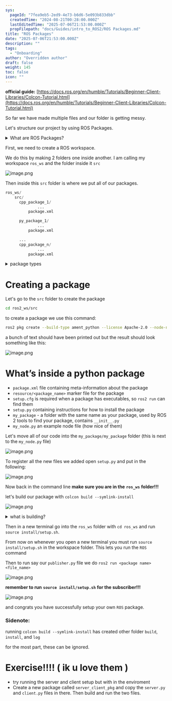 ```yaml
---
sys:
  pageId: "7fea9eb5-2ed9-4e73-b6d6-5e093b833dbb"
  createdTime: "2024-08-21T00:28:00.000Z"
  lastEditedTime: "2025-07-06T21:53:00.000Z"
  propFilepath: "docs/Guides/intro_to_ROS2/ROS Packages.md"
title: "ROS Packages"
date: "2025-07-06T21:53:00.000Z"
description: ""
tags:
  - "Onboarding"
author: "Overridden author"
draft: false
weight: 145
toc: false
icon: ""
---
```


**official guide:** [https://docs.ros.org/en/humble/Tutorials/Beginner-Client-Libraries/Colcon-Tutorial.html](https://docs.ros.org/en/humble/Tutorials/Beginner-Client-Libraries/Colcon-Tutorial.html)

So far we have made multiple files and our folder is getting messy.

Let's structure our project by using ROS Packages.

<details>
      <summary>What are ROS Packages?</summary>
      ROS Packages are, as the name implies, packages of code that are highly sharable between ROS developers.
  </details>

First, we need to create a ROS workspace.

We do this by making 2 folders one inside another. I am calling my workspace `ros_ws` and the folder inside it `src`

![image.png](https://prod-files-secure.s3.us-west-2.amazonaws.com/d518164a-d88e-44d1-a4ee-3adb3bd8bce0/70706947-fd18-4537-a67b-e12946812d31/image.png?X-Amz-Algorithm=AWS4-HMAC-SHA256&X-Amz-Content-Sha256=UNSIGNED-PAYLOAD&X-Amz-Credential=ASIAZI2LB4667PXJWREK%2F20250726%2Fus-west-2%2Fs3%2Faws4_request&X-Amz-Date=20250726T004412Z&X-Amz-Expires=3600&X-Amz-Security-Token=IQoJb3JpZ2luX2VjECUaCXVzLXdlc3QtMiJGMEQCIG0%2FLlgtePG%2F3KO4Y9%2BI%2BW%2BSQzQ3%2FPSdpXsdv1sHThdOAiAGyJFA77%2FkLEoQguCN3Es%2FD0aYOkMOgkMAKG9ipFAYiCr%2FAwhOEAAaDDYzNzQyMzE4MzgwNSIMSsuOkxHdll928v5QKtwDz%2Fj11KYT8VUsyYiS1huwNg3BI%2F%2Bwf9Y4nM04XfXSdPPyCHRm9d5ee5oMWFY5W9Mo2yp5sQpLvez68DLqkO2rd91OYbYhELKucbYRmoGF3Fnsm6VFvhZDiWIhDR8uq3NsxTZxXyj%2FSHoo0dbx2Oe4pXqF%2F2joI3%2FaeqnARx9G0YxPKg%2FOp8GK9R5UW6hIqPmWsj8YZMJpnEWwJ6Xb7ZdkkB8J4Byb5MwFSLu%2F9PM1bFdg9BtjxW67JwZ3NGt2IDKiryAH40rwTEv3SdG90eUOzIgcP7Ezy5pwCu%2BTk%2B16lA7AwrYiqO9kT9ySpn21C4rmGzBAVl6ioTWpXliPvxZv5Wh0lHZENIIKPN7ieNVuxkPP2MI4g8yydZs%2BZRfPOr0rDRnIyH3EdYp118Quycf%2FRSWIzUg%2FOQs3Mt3%2F8enC0cTX0sW2nB1VPFNT%2FdF7lMbQPB7KeN%2BjQTsjL3hJh0Sv04qrFIJz%2BXL6lntkqJmb29Pxw7lmGuGO0JCjC1fCf48y%2Bw0yVlH9GRTZoJ%2F0VqbFRjHn3hndS44PEPbXxWYMu%2FZEBzUMHFbhu45FaVKFi%2BOB%2BmVZ0gsEr%2FSiHWxk5VSzu%2BZbchszWTNmxTkH%2FDPSlwkHN4fNRRPly9PtVl0w99CPxAY6pgEyJwsE6F9H5mlYhDOXPB%2B4NlDQ7Xta6gtpkMxFnOlophAlO7zTMSZL9rOD%2BY3n%2B7W310wJB%2BPW6t8%2BimocAbp3YjOi6pI5u8nljvbd53P66KfC%2ByCRmobetu47KQLnKTuPEI5dcmRw8okS0%2F7NeoQOTyMsvUlHuYOHkNY0LOfBYydfUB%2BPZGpuHFG0S5Vc2%2BoXwUDrcveWTZ7lEbov6dk%2FvzlSpVnY&X-Amz-Signature=1cac18f08e1ebd787f79aeb2cde6b910308047c679e6f63fb9c1babbbf2949f5&X-Amz-SignedHeaders=host&x-amz-checksum-mode=ENABLED&x-id=GetObject)

Then inside this `src` folder is where we put all of our packages.

```python
ros_ws/
    src/
      cpp_package_1/
		      ...
          package.xml

      py_package_1/
		      ...
          package.xml

      ...
      cpp_package_n/
		      ...
          package.xml

```

<details>

<summary>package types</summary>

packages can be either `C++` or python.

the intern file structure is different for each but for this guide we will stick to creating python packages

</details>

# Creating a package

Let's go to the `src` folder to create the package

```bash
cd ros2_ws/src
```

to create a package we use this command:

```bash
ros2 pkg create --build-type ament_python --license Apache-2.0 --node-name my_node my_package
```

a bunch of text should have been printed out but the result should look something like this:

![image.png](https://prod-files-secure.s3.us-west-2.amazonaws.com/d518164a-d88e-44d1-a4ee-3adb3bd8bce0/e6cf1e3f-8512-4a3e-b131-079f800bf3e8/image.png?X-Amz-Algorithm=AWS4-HMAC-SHA256&X-Amz-Content-Sha256=UNSIGNED-PAYLOAD&X-Amz-Credential=ASIAZI2LB4667PXJWREK%2F20250726%2Fus-west-2%2Fs3%2Faws4_request&X-Amz-Date=20250726T004412Z&X-Amz-Expires=3600&X-Amz-Security-Token=IQoJb3JpZ2luX2VjECUaCXVzLXdlc3QtMiJGMEQCIG0%2FLlgtePG%2F3KO4Y9%2BI%2BW%2BSQzQ3%2FPSdpXsdv1sHThdOAiAGyJFA77%2FkLEoQguCN3Es%2FD0aYOkMOgkMAKG9ipFAYiCr%2FAwhOEAAaDDYzNzQyMzE4MzgwNSIMSsuOkxHdll928v5QKtwDz%2Fj11KYT8VUsyYiS1huwNg3BI%2F%2Bwf9Y4nM04XfXSdPPyCHRm9d5ee5oMWFY5W9Mo2yp5sQpLvez68DLqkO2rd91OYbYhELKucbYRmoGF3Fnsm6VFvhZDiWIhDR8uq3NsxTZxXyj%2FSHoo0dbx2Oe4pXqF%2F2joI3%2FaeqnARx9G0YxPKg%2FOp8GK9R5UW6hIqPmWsj8YZMJpnEWwJ6Xb7ZdkkB8J4Byb5MwFSLu%2F9PM1bFdg9BtjxW67JwZ3NGt2IDKiryAH40rwTEv3SdG90eUOzIgcP7Ezy5pwCu%2BTk%2B16lA7AwrYiqO9kT9ySpn21C4rmGzBAVl6ioTWpXliPvxZv5Wh0lHZENIIKPN7ieNVuxkPP2MI4g8yydZs%2BZRfPOr0rDRnIyH3EdYp118Quycf%2FRSWIzUg%2FOQs3Mt3%2F8enC0cTX0sW2nB1VPFNT%2FdF7lMbQPB7KeN%2BjQTsjL3hJh0Sv04qrFIJz%2BXL6lntkqJmb29Pxw7lmGuGO0JCjC1fCf48y%2Bw0yVlH9GRTZoJ%2F0VqbFRjHn3hndS44PEPbXxWYMu%2FZEBzUMHFbhu45FaVKFi%2BOB%2BmVZ0gsEr%2FSiHWxk5VSzu%2BZbchszWTNmxTkH%2FDPSlwkHN4fNRRPly9PtVl0w99CPxAY6pgEyJwsE6F9H5mlYhDOXPB%2B4NlDQ7Xta6gtpkMxFnOlophAlO7zTMSZL9rOD%2BY3n%2B7W310wJB%2BPW6t8%2BimocAbp3YjOi6pI5u8nljvbd53P66KfC%2ByCRmobetu47KQLnKTuPEI5dcmRw8okS0%2F7NeoQOTyMsvUlHuYOHkNY0LOfBYydfUB%2BPZGpuHFG0S5Vc2%2BoXwUDrcveWTZ7lEbov6dk%2FvzlSpVnY&X-Amz-Signature=015c0741b4b40f5d12010a406c810cb652272ceeef0cfe2487ebffc3845fc8a2&X-Amz-SignedHeaders=host&x-amz-checksum-mode=ENABLED&x-id=GetObject)

# What’s inside a python package

- `package.xml` file containing meta-information about the package
- `resource/<package_name>` marker file for the package
- `setup.cfg` is required when a package has executables, so `ros2 run` can find them
- `setup.py` containing instructions for how to install the package
- `my_package` - a folder with the same name as your package, used by ROS 2 tools to find your package, contains `__init__.py`
- `my_node.py` an example node file (how nice of them)

Let's move all of our code into the `my_package/my_package` folder (this is next to the `my_node.py` file)

![image.png](https://prod-files-secure.s3.us-west-2.amazonaws.com/d518164a-d88e-44d1-a4ee-3adb3bd8bce0/9ce58f11-0da9-4d3e-b86d-506a9685d378/image.png?X-Amz-Algorithm=AWS4-HMAC-SHA256&X-Amz-Content-Sha256=UNSIGNED-PAYLOAD&X-Amz-Credential=ASIAZI2LB4667PXJWREK%2F20250726%2Fus-west-2%2Fs3%2Faws4_request&X-Amz-Date=20250726T004412Z&X-Amz-Expires=3600&X-Amz-Security-Token=IQoJb3JpZ2luX2VjECUaCXVzLXdlc3QtMiJGMEQCIG0%2FLlgtePG%2F3KO4Y9%2BI%2BW%2BSQzQ3%2FPSdpXsdv1sHThdOAiAGyJFA77%2FkLEoQguCN3Es%2FD0aYOkMOgkMAKG9ipFAYiCr%2FAwhOEAAaDDYzNzQyMzE4MzgwNSIMSsuOkxHdll928v5QKtwDz%2Fj11KYT8VUsyYiS1huwNg3BI%2F%2Bwf9Y4nM04XfXSdPPyCHRm9d5ee5oMWFY5W9Mo2yp5sQpLvez68DLqkO2rd91OYbYhELKucbYRmoGF3Fnsm6VFvhZDiWIhDR8uq3NsxTZxXyj%2FSHoo0dbx2Oe4pXqF%2F2joI3%2FaeqnARx9G0YxPKg%2FOp8GK9R5UW6hIqPmWsj8YZMJpnEWwJ6Xb7ZdkkB8J4Byb5MwFSLu%2F9PM1bFdg9BtjxW67JwZ3NGt2IDKiryAH40rwTEv3SdG90eUOzIgcP7Ezy5pwCu%2BTk%2B16lA7AwrYiqO9kT9ySpn21C4rmGzBAVl6ioTWpXliPvxZv5Wh0lHZENIIKPN7ieNVuxkPP2MI4g8yydZs%2BZRfPOr0rDRnIyH3EdYp118Quycf%2FRSWIzUg%2FOQs3Mt3%2F8enC0cTX0sW2nB1VPFNT%2FdF7lMbQPB7KeN%2BjQTsjL3hJh0Sv04qrFIJz%2BXL6lntkqJmb29Pxw7lmGuGO0JCjC1fCf48y%2Bw0yVlH9GRTZoJ%2F0VqbFRjHn3hndS44PEPbXxWYMu%2FZEBzUMHFbhu45FaVKFi%2BOB%2BmVZ0gsEr%2FSiHWxk5VSzu%2BZbchszWTNmxTkH%2FDPSlwkHN4fNRRPly9PtVl0w99CPxAY6pgEyJwsE6F9H5mlYhDOXPB%2B4NlDQ7Xta6gtpkMxFnOlophAlO7zTMSZL9rOD%2BY3n%2B7W310wJB%2BPW6t8%2BimocAbp3YjOi6pI5u8nljvbd53P66KfC%2ByCRmobetu47KQLnKTuPEI5dcmRw8okS0%2F7NeoQOTyMsvUlHuYOHkNY0LOfBYydfUB%2BPZGpuHFG0S5Vc2%2BoXwUDrcveWTZ7lEbov6dk%2FvzlSpVnY&X-Amz-Signature=d51c29dfb7f5ff0ca30c23d0706db1a425dc188ca35f0b9d39b8fe3f9bbc6376&X-Amz-SignedHeaders=host&x-amz-checksum-mode=ENABLED&x-id=GetObject)

To register all the new files we added open `setup.py` and put in the following:

![image.png](https://prod-files-secure.s3.us-west-2.amazonaws.com/d518164a-d88e-44d1-a4ee-3adb3bd8bce0/1cd7c262-4cae-4496-9d75-c178537d24a2/image.png?X-Amz-Algorithm=AWS4-HMAC-SHA256&X-Amz-Content-Sha256=UNSIGNED-PAYLOAD&X-Amz-Credential=ASIAZI2LB4667PXJWREK%2F20250726%2Fus-west-2%2Fs3%2Faws4_request&X-Amz-Date=20250726T004412Z&X-Amz-Expires=3600&X-Amz-Security-Token=IQoJb3JpZ2luX2VjECUaCXVzLXdlc3QtMiJGMEQCIG0%2FLlgtePG%2F3KO4Y9%2BI%2BW%2BSQzQ3%2FPSdpXsdv1sHThdOAiAGyJFA77%2FkLEoQguCN3Es%2FD0aYOkMOgkMAKG9ipFAYiCr%2FAwhOEAAaDDYzNzQyMzE4MzgwNSIMSsuOkxHdll928v5QKtwDz%2Fj11KYT8VUsyYiS1huwNg3BI%2F%2Bwf9Y4nM04XfXSdPPyCHRm9d5ee5oMWFY5W9Mo2yp5sQpLvez68DLqkO2rd91OYbYhELKucbYRmoGF3Fnsm6VFvhZDiWIhDR8uq3NsxTZxXyj%2FSHoo0dbx2Oe4pXqF%2F2joI3%2FaeqnARx9G0YxPKg%2FOp8GK9R5UW6hIqPmWsj8YZMJpnEWwJ6Xb7ZdkkB8J4Byb5MwFSLu%2F9PM1bFdg9BtjxW67JwZ3NGt2IDKiryAH40rwTEv3SdG90eUOzIgcP7Ezy5pwCu%2BTk%2B16lA7AwrYiqO9kT9ySpn21C4rmGzBAVl6ioTWpXliPvxZv5Wh0lHZENIIKPN7ieNVuxkPP2MI4g8yydZs%2BZRfPOr0rDRnIyH3EdYp118Quycf%2FRSWIzUg%2FOQs3Mt3%2F8enC0cTX0sW2nB1VPFNT%2FdF7lMbQPB7KeN%2BjQTsjL3hJh0Sv04qrFIJz%2BXL6lntkqJmb29Pxw7lmGuGO0JCjC1fCf48y%2Bw0yVlH9GRTZoJ%2F0VqbFRjHn3hndS44PEPbXxWYMu%2FZEBzUMHFbhu45FaVKFi%2BOB%2BmVZ0gsEr%2FSiHWxk5VSzu%2BZbchszWTNmxTkH%2FDPSlwkHN4fNRRPly9PtVl0w99CPxAY6pgEyJwsE6F9H5mlYhDOXPB%2B4NlDQ7Xta6gtpkMxFnOlophAlO7zTMSZL9rOD%2BY3n%2B7W310wJB%2BPW6t8%2BimocAbp3YjOi6pI5u8nljvbd53P66KfC%2ByCRmobetu47KQLnKTuPEI5dcmRw8okS0%2F7NeoQOTyMsvUlHuYOHkNY0LOfBYydfUB%2BPZGpuHFG0S5Vc2%2BoXwUDrcveWTZ7lEbov6dk%2FvzlSpVnY&X-Amz-Signature=8f744051ac8ba71e064fcb1768b90d5bfa07b93fd7ba5f8ee05365389ce72de5&X-Amz-SignedHeaders=host&x-amz-checksum-mode=ENABLED&x-id=GetObject)

Now back in the command line **make sure you are in the** **`ros_ws`** **folder!!!**

let's build our package with `colcon build --symlink-install`

![image.png](https://prod-files-secure.s3.us-west-2.amazonaws.com/d518164a-d88e-44d1-a4ee-3adb3bd8bce0/2f2a0d27-b173-48fd-b189-5f5c0ce65619/image.png?X-Amz-Algorithm=AWS4-HMAC-SHA256&X-Amz-Content-Sha256=UNSIGNED-PAYLOAD&X-Amz-Credential=ASIAZI2LB4667PXJWREK%2F20250726%2Fus-west-2%2Fs3%2Faws4_request&X-Amz-Date=20250726T004412Z&X-Amz-Expires=3600&X-Amz-Security-Token=IQoJb3JpZ2luX2VjECUaCXVzLXdlc3QtMiJGMEQCIG0%2FLlgtePG%2F3KO4Y9%2BI%2BW%2BSQzQ3%2FPSdpXsdv1sHThdOAiAGyJFA77%2FkLEoQguCN3Es%2FD0aYOkMOgkMAKG9ipFAYiCr%2FAwhOEAAaDDYzNzQyMzE4MzgwNSIMSsuOkxHdll928v5QKtwDz%2Fj11KYT8VUsyYiS1huwNg3BI%2F%2Bwf9Y4nM04XfXSdPPyCHRm9d5ee5oMWFY5W9Mo2yp5sQpLvez68DLqkO2rd91OYbYhELKucbYRmoGF3Fnsm6VFvhZDiWIhDR8uq3NsxTZxXyj%2FSHoo0dbx2Oe4pXqF%2F2joI3%2FaeqnARx9G0YxPKg%2FOp8GK9R5UW6hIqPmWsj8YZMJpnEWwJ6Xb7ZdkkB8J4Byb5MwFSLu%2F9PM1bFdg9BtjxW67JwZ3NGt2IDKiryAH40rwTEv3SdG90eUOzIgcP7Ezy5pwCu%2BTk%2B16lA7AwrYiqO9kT9ySpn21C4rmGzBAVl6ioTWpXliPvxZv5Wh0lHZENIIKPN7ieNVuxkPP2MI4g8yydZs%2BZRfPOr0rDRnIyH3EdYp118Quycf%2FRSWIzUg%2FOQs3Mt3%2F8enC0cTX0sW2nB1VPFNT%2FdF7lMbQPB7KeN%2BjQTsjL3hJh0Sv04qrFIJz%2BXL6lntkqJmb29Pxw7lmGuGO0JCjC1fCf48y%2Bw0yVlH9GRTZoJ%2F0VqbFRjHn3hndS44PEPbXxWYMu%2FZEBzUMHFbhu45FaVKFi%2BOB%2BmVZ0gsEr%2FSiHWxk5VSzu%2BZbchszWTNmxTkH%2FDPSlwkHN4fNRRPly9PtVl0w99CPxAY6pgEyJwsE6F9H5mlYhDOXPB%2B4NlDQ7Xta6gtpkMxFnOlophAlO7zTMSZL9rOD%2BY3n%2B7W310wJB%2BPW6t8%2BimocAbp3YjOi6pI5u8nljvbd53P66KfC%2ByCRmobetu47KQLnKTuPEI5dcmRw8okS0%2F7NeoQOTyMsvUlHuYOHkNY0LOfBYydfUB%2BPZGpuHFG0S5Vc2%2BoXwUDrcveWTZ7lEbov6dk%2FvzlSpVnY&X-Amz-Signature=a0c0a0cb68f3b8ad644f4cc7ffc5a040deaec459b4d5ebdd29d4e0ba84d81240&X-Amz-SignedHeaders=host&x-amz-checksum-mode=ENABLED&x-id=GetObject)

<details>

<summary>what is building?</summary>

if you are a CS major at Rose-Hulman you will learn the answer to this in CSSE132

but TLDR; is it combines all the code files into one program that can be run easily 

</details>

Then in a new terminal go into the `ros_ws` folder with `cd ros_ws` and run `source install/setup.sh`. 

From now on whenever you open a new terminal you must run `source install/setup.sh` in the workspace folder. This lets you run the `ROS` command

Then to run say our `publisher.py` file we do `ros2 run <package name> <file_name>`

![image.png](https://prod-files-secure.s3.us-west-2.amazonaws.com/d518164a-d88e-44d1-a4ee-3adb3bd8bce0/4f4b1219-3a44-4632-aa0a-ce3471699f59/image.png?X-Amz-Algorithm=AWS4-HMAC-SHA256&X-Amz-Content-Sha256=UNSIGNED-PAYLOAD&X-Amz-Credential=ASIAZI2LB4667PXJWREK%2F20250726%2Fus-west-2%2Fs3%2Faws4_request&X-Amz-Date=20250726T004412Z&X-Amz-Expires=3600&X-Amz-Security-Token=IQoJb3JpZ2luX2VjECUaCXVzLXdlc3QtMiJGMEQCIG0%2FLlgtePG%2F3KO4Y9%2BI%2BW%2BSQzQ3%2FPSdpXsdv1sHThdOAiAGyJFA77%2FkLEoQguCN3Es%2FD0aYOkMOgkMAKG9ipFAYiCr%2FAwhOEAAaDDYzNzQyMzE4MzgwNSIMSsuOkxHdll928v5QKtwDz%2Fj11KYT8VUsyYiS1huwNg3BI%2F%2Bwf9Y4nM04XfXSdPPyCHRm9d5ee5oMWFY5W9Mo2yp5sQpLvez68DLqkO2rd91OYbYhELKucbYRmoGF3Fnsm6VFvhZDiWIhDR8uq3NsxTZxXyj%2FSHoo0dbx2Oe4pXqF%2F2joI3%2FaeqnARx9G0YxPKg%2FOp8GK9R5UW6hIqPmWsj8YZMJpnEWwJ6Xb7ZdkkB8J4Byb5MwFSLu%2F9PM1bFdg9BtjxW67JwZ3NGt2IDKiryAH40rwTEv3SdG90eUOzIgcP7Ezy5pwCu%2BTk%2B16lA7AwrYiqO9kT9ySpn21C4rmGzBAVl6ioTWpXliPvxZv5Wh0lHZENIIKPN7ieNVuxkPP2MI4g8yydZs%2BZRfPOr0rDRnIyH3EdYp118Quycf%2FRSWIzUg%2FOQs3Mt3%2F8enC0cTX0sW2nB1VPFNT%2FdF7lMbQPB7KeN%2BjQTsjL3hJh0Sv04qrFIJz%2BXL6lntkqJmb29Pxw7lmGuGO0JCjC1fCf48y%2Bw0yVlH9GRTZoJ%2F0VqbFRjHn3hndS44PEPbXxWYMu%2FZEBzUMHFbhu45FaVKFi%2BOB%2BmVZ0gsEr%2FSiHWxk5VSzu%2BZbchszWTNmxTkH%2FDPSlwkHN4fNRRPly9PtVl0w99CPxAY6pgEyJwsE6F9H5mlYhDOXPB%2B4NlDQ7Xta6gtpkMxFnOlophAlO7zTMSZL9rOD%2BY3n%2B7W310wJB%2BPW6t8%2BimocAbp3YjOi6pI5u8nljvbd53P66KfC%2ByCRmobetu47KQLnKTuPEI5dcmRw8okS0%2F7NeoQOTyMsvUlHuYOHkNY0LOfBYydfUB%2BPZGpuHFG0S5Vc2%2BoXwUDrcveWTZ7lEbov6dk%2FvzlSpVnY&X-Amz-Signature=c1a0cd9d0236ca329e7d2b3bbdeafb4f142a478211413dd20747d2a417892bf0&X-Amz-SignedHeaders=host&x-amz-checksum-mode=ENABLED&x-id=GetObject)

**remember to run** **`source install/setup.sh`** **for the subscriber!!!**

![image.png](https://prod-files-secure.s3.us-west-2.amazonaws.com/d518164a-d88e-44d1-a4ee-3adb3bd8bce0/02121119-dad4-49ec-8356-c956108b4243/image.png?X-Amz-Algorithm=AWS4-HMAC-SHA256&X-Amz-Content-Sha256=UNSIGNED-PAYLOAD&X-Amz-Credential=ASIAZI2LB4667PXJWREK%2F20250726%2Fus-west-2%2Fs3%2Faws4_request&X-Amz-Date=20250726T004412Z&X-Amz-Expires=3600&X-Amz-Security-Token=IQoJb3JpZ2luX2VjECUaCXVzLXdlc3QtMiJGMEQCIG0%2FLlgtePG%2F3KO4Y9%2BI%2BW%2BSQzQ3%2FPSdpXsdv1sHThdOAiAGyJFA77%2FkLEoQguCN3Es%2FD0aYOkMOgkMAKG9ipFAYiCr%2FAwhOEAAaDDYzNzQyMzE4MzgwNSIMSsuOkxHdll928v5QKtwDz%2Fj11KYT8VUsyYiS1huwNg3BI%2F%2Bwf9Y4nM04XfXSdPPyCHRm9d5ee5oMWFY5W9Mo2yp5sQpLvez68DLqkO2rd91OYbYhELKucbYRmoGF3Fnsm6VFvhZDiWIhDR8uq3NsxTZxXyj%2FSHoo0dbx2Oe4pXqF%2F2joI3%2FaeqnARx9G0YxPKg%2FOp8GK9R5UW6hIqPmWsj8YZMJpnEWwJ6Xb7ZdkkB8J4Byb5MwFSLu%2F9PM1bFdg9BtjxW67JwZ3NGt2IDKiryAH40rwTEv3SdG90eUOzIgcP7Ezy5pwCu%2BTk%2B16lA7AwrYiqO9kT9ySpn21C4rmGzBAVl6ioTWpXliPvxZv5Wh0lHZENIIKPN7ieNVuxkPP2MI4g8yydZs%2BZRfPOr0rDRnIyH3EdYp118Quycf%2FRSWIzUg%2FOQs3Mt3%2F8enC0cTX0sW2nB1VPFNT%2FdF7lMbQPB7KeN%2BjQTsjL3hJh0Sv04qrFIJz%2BXL6lntkqJmb29Pxw7lmGuGO0JCjC1fCf48y%2Bw0yVlH9GRTZoJ%2F0VqbFRjHn3hndS44PEPbXxWYMu%2FZEBzUMHFbhu45FaVKFi%2BOB%2BmVZ0gsEr%2FSiHWxk5VSzu%2BZbchszWTNmxTkH%2FDPSlwkHN4fNRRPly9PtVl0w99CPxAY6pgEyJwsE6F9H5mlYhDOXPB%2B4NlDQ7Xta6gtpkMxFnOlophAlO7zTMSZL9rOD%2BY3n%2B7W310wJB%2BPW6t8%2BimocAbp3YjOi6pI5u8nljvbd53P66KfC%2ByCRmobetu47KQLnKTuPEI5dcmRw8okS0%2F7NeoQOTyMsvUlHuYOHkNY0LOfBYydfUB%2BPZGpuHFG0S5Vc2%2BoXwUDrcveWTZ7lEbov6dk%2FvzlSpVnY&X-Amz-Signature=3291c0d6cf28ec41c657321767cdb07088e157cfe34f968049c23dd822d21be9&X-Amz-SignedHeaders=host&x-amz-checksum-mode=ENABLED&x-id=GetObject)

and congrats you have successfully setup your own `ROS` package.

### Sidenote:

running `colcon build --symlink-install` has created other folder `build`, `install`, and `log`

for the most part, these can be ignored.

# Exercise!!!! ( ik u love them )

- try running the server and client setup but with in the enviroment
- Create a new package called `server_client_pkg` and copy the `server.py` and `client.py` files in there. Then build and run the two files.
